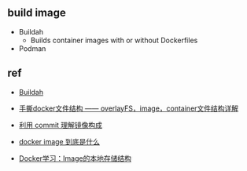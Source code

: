 
## build image
+ Buildah
    + Builds container images with or without Dockerfiles 
+ Podman

## ref
+ [Buildah](https://www.redhat.com/en/topics/containers/what-is-buildah)

+ [手撕docker文件结构 —— overlayFS，image，container文件结构详解](https://zhuanlan.zhihu.com/p/374924046)
+ [利用 commit 理解镜像构成](https://yeasy.gitbook.io/docker_practice/image/commit)
+ [docker image 到底是什么](https://houbb.github.io/2019/12/18/docker-learn-22-image-struct)
+ [Docker学习：Image的本地存储结构](https://segmentfault.com/a/1190000017579626)